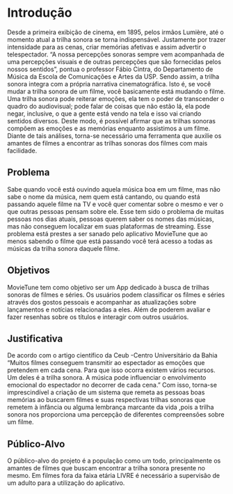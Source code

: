 # Introdução

 Desde a primeira exibição de cinema, em 1895, pelos irmãos Lumière, até o momento atual a trilha sonora se torna indispensável. Justamente por trazer intensidade para as cenas, criar memórias afetivas e assim advertir o telespectador. “A nossa percepções sonoras sempre vem acompanhada de uma percepções visuais e de outras percepções que são fornecidas pelos nossos sentidos”, pontua o professor Fábio Cintra, do Departamento de Música da Escola de Comunicações e Artes da USP.
 Sendo assim, a trilha sonora integra com a própria narrativa cinematográfica. Isto é, se você mudar a trilha sonora de um filme, você basicamente está mudando o filme. Uma trilha sonora pode reiterar emoções, ela tem o poder de transcender o quadro do audiovisual; pode falar de coisas que não estão lá, ela pode negar, inclusive, o que a gente está vendo na tela e isso vai criando sentidos diversos. Deste modo, é possível afirmar que as trilhas sonoras compõem as emoções e as memórias enquanto assistimos a um filme. 
 Diante de tais análises, torna-se necessário uma ferramenta que auxilie os amantes de filmes a encontrar as trilhas sonoras dos filmes com mais facilidade.

 
## Problema 

Sabe quando você está ouvindo aquela música boa em um filme, mas não sabe o nome da música, nem quem está cantando, ou quando está passando aquele filme na TV e você quer comentar sobre o mesmo e ver o que outras pessoas pensam sobre ele.  Esse tem sido o problema de muitas pessoas nos dias atuais, pessoas querem saber os nomes das músicas, mas não conseguem localizar em suas plataformas de streaming. Esse problema está prestes a ser sanado pelo aplicativo MovieTune que ao menos sabendo o filme que está passando você terá acesso a todas as músicas da trilha sonora daquele filme.

## Objetivos

MovieTune tem como objetivo ser um App dedicado à busca de trilhas sonoras de filmes e séries. Os usuários podem classificar os filmes e séries através dos gostos pessoais e acompanhar as atualizações sobre lançamentos e notícias relacionadas a eles. Além de poderem avaliar e fazer resenhas sobre os títulos e interagir com outros usuários. 


## Justificativa


De acordo com o artigo científico da Ceub -Centro Universitário da Bahia  “Muitos filmes conseguem transmitir ao espectador as emoções que pretendem em cada cena. Para que isso ocorra existem vários recursos. Um deles é a trilha sonora. A música pode influenciar o envolvimento emocional do espectador no decorrer de cada cena.”  Com isso, torna-se imprescindível a criação de um sistema que remeta as pessoas boas memórias  ao  buscarem filmes e suas respectivas trilhas sonoras que remetem à infância ou alguma lembrança marcante da vida ,pois a trilha sonora nos proporciona uma percepção de diferentes compreensões sobre um filme.

## Público-Alvo


O público-alvo do projeto é a população como um todo, principalmente os amantes de filmes que buscam encontrar a trilha sonora presente no mesmo. Em filmes fora da faixa etária LIVRE  é necessário a supervisão de um adulto para a utilização do aplicativo.
